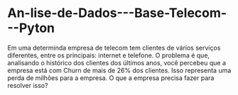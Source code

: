 # An-lise-de-Dados---Base-Telecom---Pyton
Em uma determinda empresa de telecom tem clientes de vários serviços diferentes, entre os principais: internet e telefone.  O problema é que, analisando o histórico dos clientes dos últimos anos, você percebeu que a empresa está com Churn de mais de 26% dos clientes.  Isso representa uma perda de milhões para a empresa.  O que a empresa precisa fazer para resolver isso?
